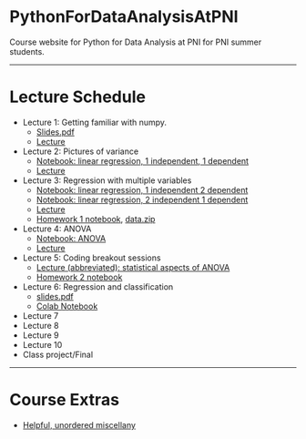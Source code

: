 # PythonForDataAnalysisAtPNI
Course website for Python for Data Analysis at PNI for PNI summer students. 

---
# Lecture Schedule

- Lecture 1: Getting familiar with numpy.
	- <a href="./slides/lecture1.pdf">Slides.pdf</a> 
	- [Lecture](https://princeton.zoom.us/rec/share/-N1VF--h3UhOUrfq70XOdr8TPpreeaa8h3JK_qYJxEbToUZLOQXE6lBrCX4s7eCZ) 
- Lecture 2: Pictures of variance
	- [Notebook: linear regression, 1 independent, 1 dependent](https://colab.research.google.com/drive/1I34ImjoExER6mzSdovHtXPuRomwnoXzy?usp=sharing)
	- [Lecture](https://princeton.zoom.us/rec/share/weMyJojJ-GxOWonx82LhdIERQoTfT6a8gylN_PZcyIUuc2dvw83iUqWQKPWp7n8?startTime=1594144826000)
- Lecture 3: Regression with multiple variables
	- [Notebook: linear regression, 1 independent 2 dependent](https://colab.research.google.com/drive/1lZXbqYSHSJesn4upPVrLBGJSaNDab6c0?usp=sharing)
	- [Notebook: linear regression, 2 independent 1 dependent](https://colab.research.google.com/drive/1uj9B8x2VLzEi8EwOxt1dPx8EziU3pwXa?usp=sharing)
	- [Lecture](https://princeton.zoom.us/rec/share/yeN3Bu7p2GpLWo3stFmECrF7AanFeaa81HIaq_oNnUv9dTE-W9wfU44I0EiDaiDi )
	- <a href="./homework/homework1/Homework1.ipynb">Homework 1 notebook</a>, <a href="./homework/homework1/Homework1data.zip">data.zip</a>
- Lecture 4: ANOVA
	- [Notebook: ANOVA](https://colab.research.google.com/drive/1dfm6xetYM782wHCgf4dRhxNw1AEWcaeE?usp=sharing)
	- [Lecture](https://princeton.zoom.us/rec/share/-ONRL7Op8WZObonQx3qYCv5-JNq8T6a80yBI_qIJzR67NA5W3iQ55ZQ7ubtVigrH )
- Lecture 5: Coding breakout sessions
	- [Lecture (abbreviated): statistical aspects of ANOVA](https://drive.google.com/file/d/1KBmUUFlGKjY7r6A42Vn5hg17_M54v3Ac/view?usp=sharing) 
	- [Homework 2 notebook](https://colab.research.google.com/drive/1Af2olbXdHIQ1k6xcRl4Xtqo2hZ7ATLsn?usp=sharing)
- Lecture 6: Regression and classification
	- <a href="./slides/lecture6.pdf">slides.pdf</a>
	- <a href="./code/Lecture6.ipynb">Colab Notebook</a>
- Lecture 7
- Lecture 8
- Lecture 9
- Lecture 10
- Class project/Final

---
# Course Extras

- [Helpful, unordered miscellany](https://colab.research.google.com/drive/1B91Xl8T3Q1Dr36NrEwK9L8qo1oqCBgEE?usp=sharing)
